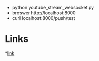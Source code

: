 - python youtube_stream_websocket.py
- broswer http://localhost:8000
- curl localhost:8000/push/test

# Links
*[link](https://github.com/XuanKyVN/Fastapi-websocket-object-detection-over-web-browers/tree/main/WS)